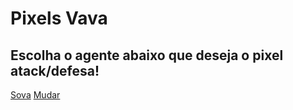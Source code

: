 # Pixels Vava

## Escolha o agente abaixo que deseja o pixel atack/defesa!

[Sova](https://github.com/KAUAxiis/Pixels-Vava/blob/main/Sova.md)
[Mudar](https://github.com/KAUAxiis/Pixels-Vava/blob/main/Mudar.md)